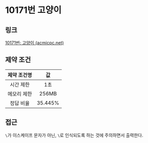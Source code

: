 # 10171번 고양이

## 링크

[10171번: 고양이 (acmicpc.net)](https://www.acmicpc.net/problem/10171)

## 제약 조건

| 제약 조건명 |   값    |
| :---------: | :-----: |
|  시간 제한  |   1초   |
| 메모리 제한 |  256MB  |
|  정답 비율  | 35.445% |

## 접근

`\`가 이스케이프 문자가 아닌, `\`로 인식되도록 하는 것에 주의하면서 출력한다.
